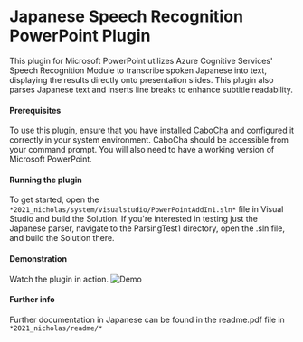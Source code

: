 
# Japanese Speech Recognition PowerPoint Plugin
This plugin for Microsoft PowerPoint utilizes Azure Cognitive Services' Speech Recognition Module to transcribe spoken Japanese into text, displaying the results directly onto presentation slides. This plugin also parses Japanese text and inserts line breaks to enhance subtitle readability.

#### Prerequisites
To use this plugin, ensure that you have installed [CaboCha](https://taku910.github.io/cabocha/) and configured it correctly in your system environment. CaboCha should be accessible from your command prompt. You will also need to have a working version of Microsoft PowerPoint.

#### Running the plugin
To get started, open the `*2021_nicholas/system/visualstudio/PowerPointAddIn1.sln*` file in Visual Studio and build the Solution. If you're interested in testing just the Japanese parser, navigate to the ParsingTest1 directory, open the .sln file, and build the Solution there.

#### Demonstration
Watch the plugin in action.
![Demo](https://github.com/NicholasLimHongDa/powerpoint-subtitle-system/assets/133950746/07193c16-2e8c-4b1d-a57e-e5d54d2e9386)

#### Further info
Further documentation in Japanese can be found in the readme.pdf file in `*2021_nicholas/readme/*`
